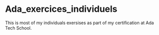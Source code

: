 # Ada_exercices_individuels
This is most of my individuals exersises as part of my certification at Ada Tech School.
